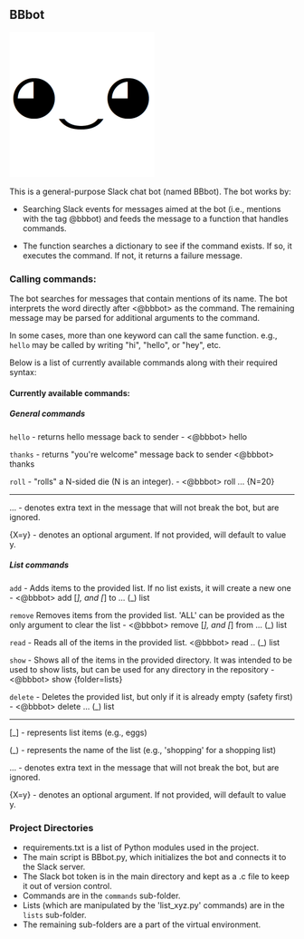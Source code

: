 ## BBbot

<img src="bbbot.png" width="256" height = "256"/>

This is a general-purpose Slack chat bot (named BBbot). The bot works by:

- Searching Slack events for messages aimed at the bot (i.e., mentions with the tag @bbbot) and feeds the message to a function that handles commands.

- The function searches a dictionary to see if the command exists. If so, it executes the command. If not, it returns a failure message.



### Calling commands:

The bot searches for messages that contain mentions of its name. The bot interprets the word directly after <@bbbot> as the command. The remaining message may be parsed for additional arguments to the command.

In some cases, more than one keyword can call the same function. e.g., `hello` may be called by writing "hi", "hello", or "hey", etc.

Below is a list of currently available commands along with their required syntax:



#### Currently available commands:


##### General commands

`hello` - returns hello message back to sender - <@bbbot> hello

`thanks` - returns "you're welcome" message back to sender <@bbbot> thanks

`roll` - "rolls" a N-sided die (N is an integer). - <@bbbot> roll ... {N=20}


***

... - denotes extra text in the message that will not break the bot, but are ignored.

{X=y} - denotes an optional argument. If not provided, will default to value y.



##### List commands

`add` - Adds items to the provided list. If no list exists, it will create a new one - <@bbbot> add [_], and [_] to ... (_) list

`remove` Removes items from the provided list. 'ALL' can be provided as the only argument to clear the list - <@bbbot> remove [_], and [_] from ... (_) list

`read` - Reads all of the items in the provided list. <@bbbot> read .. (_) list

`show` - Shows all of the items in the provided directory. It was intended to be used to show lists, but can be used for any directory in the repository - <@bbbot> show {folder=lists}

`delete` - Deletes the provided list, but only if it is already empty (safety first) - <@bbbot> delete ... (_) list


***


[_] - represents list items (e.g., eggs)

(_) - represents the name of the list (e.g., 'shopping' for a shopping list)

... - denotes extra text in the message that will not break the bot, but are ignored.

{X=y} - denotes an optional argument. If not provided, will default to value y.


### Project Directories
- requirements.txt is a list of Python modules used in the project.
- The main script is BBbot.py, which initializes the bot and connects it to the Slack server.
- The Slack bot token is in the main directory and kept as a .c file to keep it out of version control.
- Commands are in the `commands` sub-folder.
- Lists (which are manipulated by the 'list_xyz.py' commands) are in the `lists` sub-folder.
- The remaining sub-folders are a part of the virtual environment.
